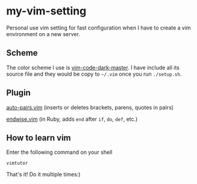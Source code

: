 # my-vim-setting
Personal use vim setting for fast configuration when I have to create a vim environment on a new server. 

## Scheme

The color scheme I use is [vim-code-dark-master](https://github.com/tomasiser/vim-code-dark). I have include all its source file and they would be copy to `~/.vim` once you run `./setup.sh`. 

## Plugin

 [auto-pairs.vim](https://github.com/jiangmiao/auto-pairs) (inserts or deletes brackets, parens, quotes in pairs)

 [endwise.vim](https://github.com/tpope/vim-endwise) (in Ruby, adds `end` after `if`, `do`, `def`, etc.)

## How to learn vim

Enter the following command on your shell

```shell
vimtutor
```

That's it! Do it multiple times:)

